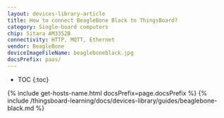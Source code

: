 ```yaml
---
layout: devices-library-article
title: How to connect BeagleBone Black to ThingsBoard?
category: Single-board computers
chip: Sitara AM3352B
connectivity: HTTP, MQTT, Ethernet
vendor: BeagleBone
deviceImageFileName: beagleboneblack.jpg
docsPrefix: paas/
---
```


* TOC
{:toc}

{% include get-hosts-name.html docsPrefix=page.docsPrefix %}
{% include /thingsboard-learning/docs/devices-library/guides/beaglebone-black.md %}